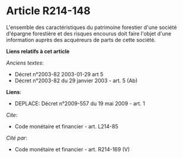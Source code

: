 # Article R214-148

L'ensemble des caractéristiques du patrimoine forestier d'une société d'épargne forestière et des risques encourus doit faire
l'objet d'une information auprès des acquéreurs de parts de cette société.

**Liens relatifs à cet article**

_Anciens textes_:

  - Décret n°2003-82 2003-01-29 art 5
  - Décret n°2003-82 du 29 janvier 2003 - art. 5 (Ab)

**Liens**:

  - DEPLACE: Décret n°2009-557 du 19 mai 2009 - art. 1

_Cite_:

  - Code monétaire et financier - art. L214-85

_Cité par_:

  - Code monétaire et financier - art. R214-169 (V)
